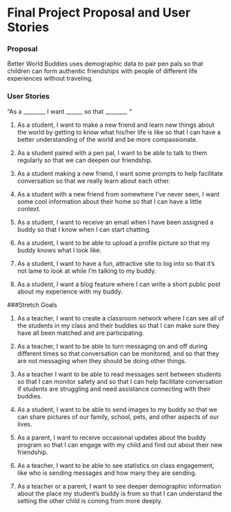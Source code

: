 # Final Project Proposal and User Stories
### Proposal
Better World Buddies uses demographic data to pair pen pals so that children can form authentic friendships with people of different life experiences without traveling.

### User Stories
“As a ________ I want ______ so that ________ “

1. As a student, I want to make a new friend and learn new things about the world by getting to know what his/her life is like so that I can have a better understanding of the world and be more compassionate.

2. As a student paired with a pen pal, I want to be able to talk to them regularly so that we can deepen our friendship.

3. As a student making a new friend, I want some prompts to help facilitate conversation so that we really learn about each other.

4. As a student with a new friend from somewhere I’ve never seen, I want some cool information about their home so that I can have a little context.

5. As a student, I want to receive an email when I have been assigned a buddy so that I know when I can start chatting.

6. As a student, I want to be able to upload a profile picture so that my buddy knows what I look like.

7. As a student, I want to have a fun, attractive site to log into so that it’s not lame to look at while I’m talking to my buddy.

8. As a student, I want a blog feature where I can write a short public post about my experience with my buddy.

###Stretch Goals

1. As a teacher, I want to create a classroom network where I can see all of the students in my class and their buddies so that I can make sure they have all been matched and are participating.

2. As a teacher, I want to be able to turn messaging on and off during different times so that conversation can be monitored, and so that they are not messaging when they should be doing other things.

3. As a teacher I want to be able to read messages sent between students so that I can monitor safety and so that I can help facilitate conversation if students are struggling and need assistance connecting with their buddies.

4. As a student, I want to be able to send images to my buddy so that we can share pictures of our family, school, pets, and other aspects of our lives.

5. As a parent, I want to receive occasional updates about the buddy program so that I can engage with my child and find out about their new friendship.

6. As a teacher, I want to be able to see statistics on class engagement, like who is sending messages and how many they are sending.

7. As a teacher or a parent, I want to see deeper demographic information about the place my student’s buddy is from so that I can understand the setting the other child is coming from more deeply.